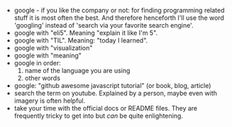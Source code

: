 

- google - if you like the company or not: for finding programming related stuff it is most often the best. And therefore henceforth I'll use the word 'googling' instead of 'search via your favorite search engine'.
- google with "eli5". Meaning "explain it like I'm 5".
- google with "TIL". Meaning: "today I learned".
- google with "visualization"
- google with "meaning"
- google in order:
  1. name of the language you are using
  2. other words
- google: "github awesome javascript tutorial" (or book, blog, article)
- search the term on youtube. Explained by a person, maybe even with imagery is often helpful.
- take your time with the official docs or README files. They are frequently tricky to get into but *can* be quite enlightening.
